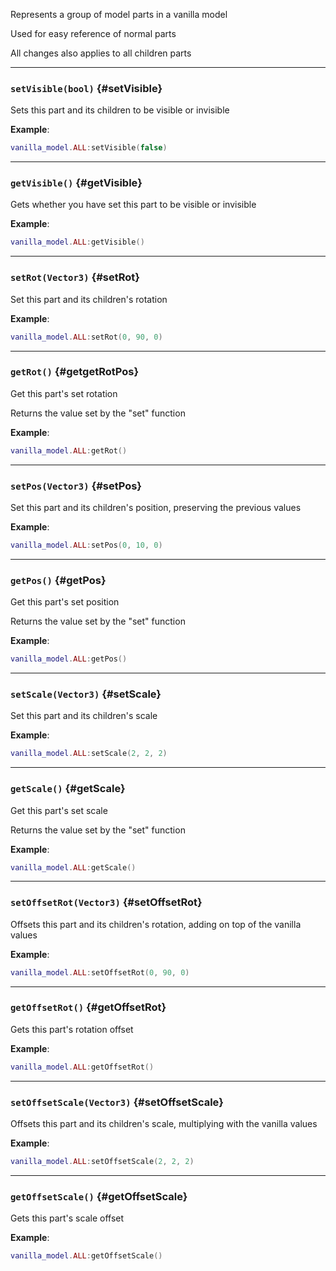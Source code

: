 Represents a group of model parts in a vanilla model

Used for easy reference of normal parts

All changes also applies to all children parts

---

### `setVisible(bool)` {#setVisible}

Sets this part and its children to be visible or invisible

**Example**:

```lua
vanilla_model.ALL:setVisible(false)
```

---

### `getVisible()` {#getVisible}

Gets whether you have set this part to be visible or invisible

**Example**:

```lua
vanilla_model.ALL:getVisible()
```

---

### `setRot(Vector3)` {#setRot}

Set this part and its children's rotation

**Example**:

```lua
vanilla_model.ALL:setRot(0, 90, 0)
```

---

### `getRot()` {#getgetRotPos}

Get this part's set rotation

Returns the value set by the "set" function

**Example**:

```lua
vanilla_model.ALL:getRot()
```

---

### `setPos(Vector3)` {#setPos}

Set this part and its children's position, preserving the previous values

**Example**:

```lua
vanilla_model.ALL:setPos(0, 10, 0)
```

---

### `getPos()` {#getPos}

Get this part's set position

Returns the value set by the "set" function

**Example**:

```lua
vanilla_model.ALL:getPos()
```

---

### `setScale(Vector3)` {#setScale}

Set this part and its children's scale

**Example**:

```lua
vanilla_model.ALL:setScale(2, 2, 2)
```

---

### `getScale()` {#getScale}

Get this part's set scale

Returns the value set by the "set" function

**Example**:

```lua
vanilla_model.ALL:getScale()
```

---

### `setOffsetRot(Vector3)` {#setOffsetRot}

Offsets this part and its children's rotation, adding on top of the vanilla values

**Example**:

```lua
vanilla_model.ALL:setOffsetRot(0, 90, 0)
```

---

### `getOffsetRot()` {#getOffsetRot}

Gets this part's rotation offset

**Example**:

```lua
vanilla_model.ALL:getOffsetRot()
```

---

### `setOffsetScale(Vector3)` {#setOffsetScale}

Offsets this part and its children's scale, multiplying with the vanilla values

**Example**:

```lua
vanilla_model.ALL:setOffsetScale(2, 2, 2)
```

---

### `getOffsetScale()` {#getOffsetScale}

Gets this part's scale offset

**Example**:

```lua
vanilla_model.ALL:getOffsetScale()
```
